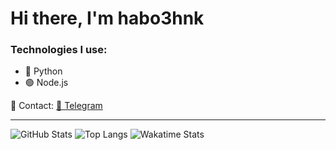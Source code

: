 # Hi there, I'm habo3hnk

### Technologies I use:
- 🐍 Python
- 🟢 Node.js

📡 Contact: [📨 Telegram](https://t.me/your_username)

---

![GitHub Stats](https://github-readme-stats.vercel.app/api?username=habo3hnk&show_icons=true&theme=radical)
![Top Langs](https://github-readme-stats.vercel.app/api/top-langs/?username=habo3hnk&layout=compact&theme=radical)
![Wakatime Stats](https://github-readme-stats.vercel.app/api/wakatime?username=habo3hnk)
